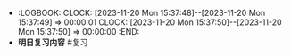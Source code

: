 - :LOGBOOK:
  CLOCK: [2023-11-20 Mon 15:37:48]--[2023-11-20 Mon 15:37:49] =>  00:00:01
  CLOCK: [2023-11-20 Mon 15:37:50]--[2023-11-20 Mon 15:37:50] =>  00:00:00
  :END:
- **明日复习内容** #复习